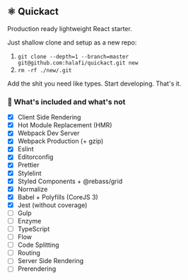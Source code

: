 ## ⚛️ Quickact

Production ready lightweight React starter.

Just shallow clone and setup as a new repo:

1. `git clone --depth=1 --branch=master git@github.com:halafi/quickact.git new`
2. `rm -rf ./new/.git`

Add the shit you need like types. Start developing. That's it.

### 🔧 What's included and what's not

- [x] Client Side Rendering
- [x] Hot Module Replacement (HMR)
- [x] Webpack Dev Server
- [x] Webpack Production (+ gzip)
- [x] Eslint
- [x] Editorconfig
- [x] Prettier
- [x] Stylelint
- [x] Styled Components + @rebass/grid
- [x] Normalize
- [x] Babel + Polyfills (CoreJS 3)
- [x] Jest (without coverage)
- [ ] Gulp
- [ ] Enzyme
- [ ] TypeScript
- [ ] Flow
- [ ] Code Splitting
- [ ] Routing
- [ ] Server Side Rendering
- [ ] Prerendering
